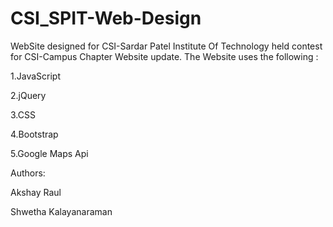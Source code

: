 # CSI_SPIT-Web-Design
WebSite designed for CSI-Sardar Patel Institute Of Technology held contest for CSI-Campus Chapter Website update.
The Website uses the following :

1.JavaScript

2.jQuery

3.CSS

4.Bootstrap

5.Google Maps Api

Authors:

Akshay Raul

Shwetha Kalayanaraman
